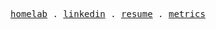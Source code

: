 <p align="center">
  <!-- Monospace Font -->
  <samp>
    <a href="https://github.com/buroa/k8s-gitops">homelab</a> .
    <a href="https://www.linkedin.com/in/buroa/">linkedin</a> .
    <a href="./resume/cv.pdf">resume</a> .
    <a href="./metrics.md">metrics</a>
  </samp>
</p>